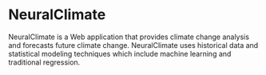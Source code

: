 # NeuralClimate
NeuralClimate is a Web application that provides climate change analysis and forecasts future climate change. NeuralClimate uses historical data and statistical modeling techniques which include machine learning and traditional regression. 
